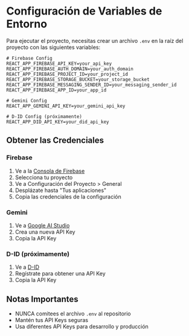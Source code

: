 # Configuración de Variables de Entorno

Para ejecutar el proyecto, necesitas crear un archivo `.env` en la raíz del proyecto con las siguientes variables:

```env
# Firebase Config
REACT_APP_FIREBASE_API_KEY=your_api_key
REACT_APP_FIREBASE_AUTH_DOMAIN=your_auth_domain
REACT_APP_FIREBASE_PROJECT_ID=your_project_id
REACT_APP_FIREBASE_STORAGE_BUCKET=your_storage_bucket
REACT_APP_FIREBASE_MESSAGING_SENDER_ID=your_messaging_sender_id
REACT_APP_FIREBASE_APP_ID=your_app_id

# Gemini Config
REACT_APP_GEMINI_API_KEY=your_gemini_api_key

# D-ID Config (próximamente)
REACT_APP_DID_API_KEY=your_did_api_key
```

## Obtener las Credenciales

### Firebase
1. Ve a la [Consola de Firebase](https://console.firebase.google.com)
2. Selecciona tu proyecto
3. Ve a Configuración del Proyecto > General
4. Desplázate hasta "Tus aplicaciones"
5. Copia las credenciales de la configuración

### Gemini
1. Ve a [Google AI Studio](https://makersuite.google.com/app/apikey)
2. Crea una nueva API Key
3. Copia la API Key

### D-ID (próximamente)
1. Ve a [D-ID](https://www.d-id.com)
2. Regístrate para obtener una API Key
3. Copia la API Key

## Notas Importantes
- NUNCA comitees el archivo `.env` al repositorio
- Mantén tus API Keys seguras
- Usa diferentes API Keys para desarrollo y producción